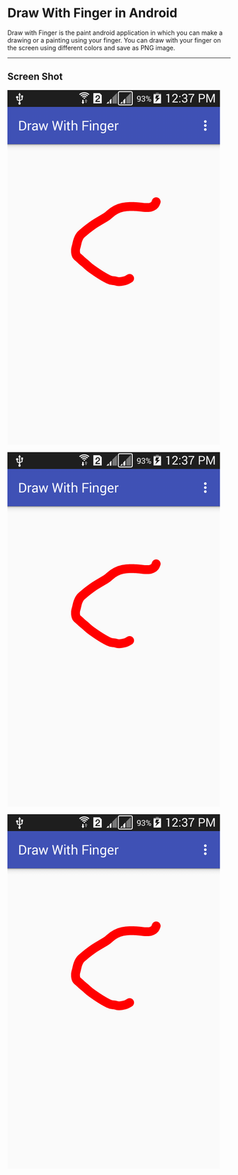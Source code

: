 Draw With Finger in Android
===================


Draw with Finger is the paint android application in which you can make a drawing or a painting using your finger. You can draw with your finger on the screen using different colors and save as PNG image.

----------


Screen Shot
-------------

![screen one](https://raw.githubusercontent.com/essamgoda/Draw-With-Finger-In-Android/master/ScreenShot/Screenshot-1.png)

![screen two](https://raw.githubusercontent.com/essamgoda/Draw-With-Finger-In-Android/master/ScreenShot/Screenshot-1.png)

![screen three](https://raw.githubusercontent.com/essamgoda/Draw-With-Finger-In-Android/master/ScreenShot/Screenshot-1.png)
